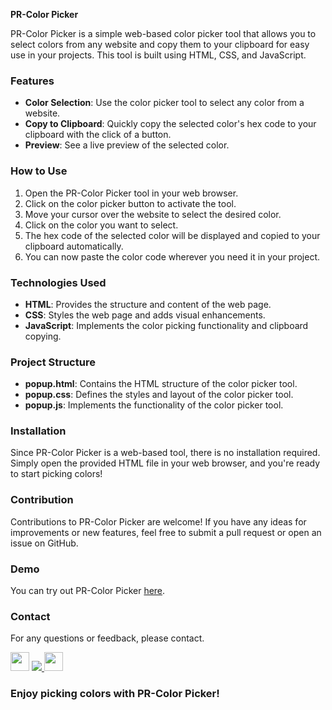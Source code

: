 **PR-Color Picker**

PR-Color Picker is a simple web-based color picker tool that allows you to select colors from any website and copy them to your clipboard for easy use in your projects. This tool is built using HTML, CSS, and JavaScript.

### Features

- **Color Selection**: Use the color picker tool to select any color from a website.
- **Copy to Clipboard**: Quickly copy the selected color's hex code to your clipboard with the click of a button.
- **Preview**: See a live preview of the selected color.

### How to Use

1. Open the PR-Color Picker tool in your web browser.
2. Click on the color picker button to activate the tool.
3. Move your cursor over the website to select the desired color.
4. Click on the color you want to select.
5. The hex code of the selected color will be displayed and copied to your clipboard automatically.
6. You can now paste the color code wherever you need it in your project.

### Technologies Used

- **HTML**: Provides the structure and content of the web page.
- **CSS**: Styles the web page and adds visual enhancements.
- **JavaScript**: Implements the color picking functionality and clipboard copying.

### Project Structure

- **popup.html**: Contains the HTML structure of the color picker tool.
- **popup.css**: Defines the styles and layout of the color picker tool.
- **popup.js**: Implements the functionality of the color picker tool.

### Installation

Since PR-Color Picker is a web-based tool, there is no installation required. Simply open the provided HTML file in your web browser, and you're ready to start picking colors!

### Contribution

Contributions to PR-Color Picker are welcome! If you have any ideas for improvements or new features, feel free to submit a pull request or open an issue on GitHub.

### Demo

You can try out PR-Color Picker [here]("/images/video.mp4").

### Contact

For any questions or feedback, please contact.

<a href="mailto:preetiraj122000@gmail.com" style="text-decoration:none">
  <img height="30" src = "https://img.shields.io/badge/gmail-c14438?&style=for-the-badge&logo=gmail&logoColor=white">
</a>
<a href="https://preetiraj3697.github.io/" target="_blank">
   <img src="https://img.shields.io/badge/My%20Portfolio%20%E2%86%92-gray.svg?colorA=655BE1&colorB=4F44D6&style=for-the-badge"/>
</a>
<a href="https://www.linkedin.com/in/preetiraj3697" style="text-decoration:none">
  <img height="30" src="https://img.shields.io/badge/linkedin-blue.svg?&style=for-the-badge&logo=linkedin&logoColor=white" />
</a>

### Enjoy picking colors with PR-Color Picker!
